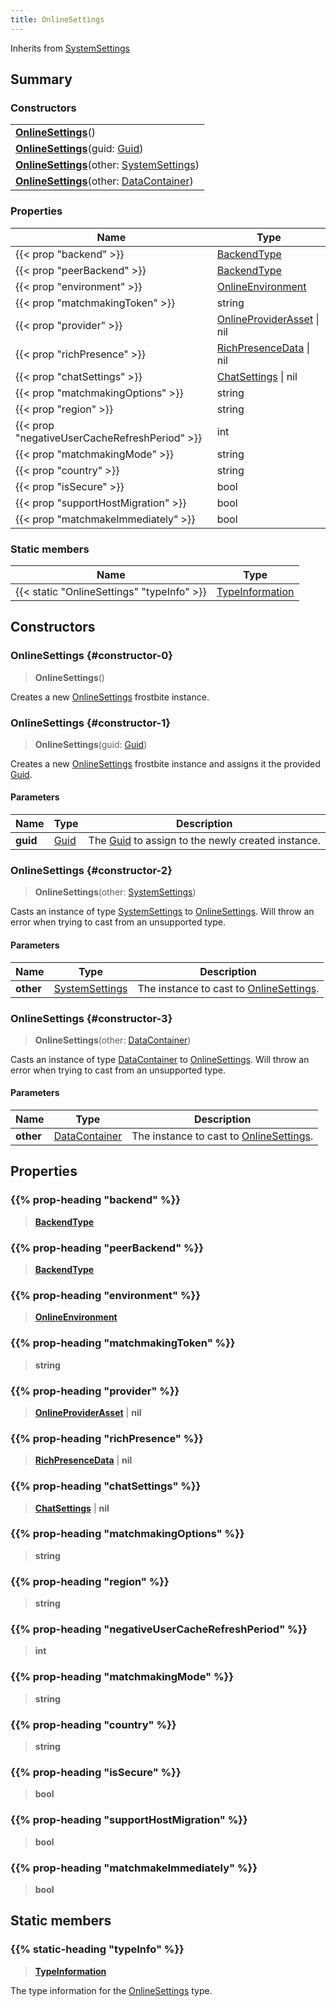 ```yaml
---
title: OnlineSettings
---
```


Inherits from [SystemSettings](/vext/ref/fb/systemsettings)

## Summary

### Constructors

|  |
| --- |
| **[OnlineSettings](#constructor-0)**() |
| **[OnlineSettings](#constructor-1)**(guid: [Guid](/vext/ref/shared/type/guid)) |
| **[OnlineSettings](#constructor-2)**(other: [SystemSettings](/vext/ref/fb/systemsettings)) |
| **[OnlineSettings](#constructor-3)**(other: [DataContainer](/vext/ref/shared/type/datacontainer)) |

### Properties

| Name | Type |
| ---- | ---- |
| {{< prop "backend" >}} | [BackendType](/vext/ref/fb/backendtype) |
| {{< prop "peerBackend" >}} | [BackendType](/vext/ref/fb/backendtype) |
| {{< prop "environment" >}} | [OnlineEnvironment](/vext/ref/fb/onlineenvironment) |
| {{< prop "matchmakingToken" >}} | string |
| {{< prop "provider" >}} | [OnlineProviderAsset](/vext/ref/fb/onlineproviderasset) \| nil |
| {{< prop "richPresence" >}} | [RichPresenceData](/vext/ref/fb/richpresencedata) \| nil |
| {{< prop "chatSettings" >}} | [ChatSettings](/vext/ref/fb/chatsettings) \| nil |
| {{< prop "matchmakingOptions" >}} | string |
| {{< prop "region" >}} | string |
| {{< prop "negativeUserCacheRefreshPeriod" >}} | int |
| {{< prop "matchmakingMode" >}} | string |
| {{< prop "country" >}} | string |
| {{< prop "isSecure" >}} | bool |
| {{< prop "supportHostMigration" >}} | bool |
| {{< prop "matchmakeImmediately" >}} | bool |

### Static members

| Name | Type |
| ---- | ---- |
| {{< static "OnlineSettings" "typeInfo" >}} | [TypeInformation](/vext/ref/shared/type/typeinformation) |

## Constructors

### OnlineSettings {#constructor-0}

> **OnlineSettings**()

Creates a new [OnlineSettings](/vext/ref/fb/onlinesettings) frostbite instance.

### OnlineSettings {#constructor-1}

> **OnlineSettings**(guid: [Guid](/vext/ref/shared/type/guid))

Creates a new [OnlineSettings](/vext/ref/fb/onlinesettings) frostbite instance and assigns it the provided [Guid](/vext/ref/shared/type/guid).

#### Parameters

| Name | Type | Description |
| ---- | ---- | ----------- |
| **guid** | [Guid](/vext/ref/shared/type/guid) | The [Guid](/vext/ref/shared/type/guid) to assign to the newly created instance. |

### OnlineSettings {#constructor-2}

> **OnlineSettings**(other: [SystemSettings](/vext/ref/fb/systemsettings))

Casts an instance of type [SystemSettings](/vext/ref/fb/systemsettings) to [OnlineSettings](/vext/ref/fb/onlinesettings). Will throw an error when trying to cast from an unsupported type.

#### Parameters

| Name | Type | Description |
| ---- | ---- | ----------- |
| **other** | [SystemSettings](/vext/ref/fb/systemsettings) | The instance to cast to [OnlineSettings](/vext/ref/fb/onlinesettings). |

### OnlineSettings {#constructor-3}

> **OnlineSettings**(other: [DataContainer](/vext/ref/shared/type/datacontainer))

Casts an instance of type [DataContainer](/vext/ref/shared/type/datacontainer) to [OnlineSettings](/vext/ref/fb/onlinesettings). Will throw an error when trying to cast from an unsupported type.

#### Parameters

| Name | Type | Description |
| ---- | ---- | ----------- |
| **other** | [DataContainer](/vext/ref/shared/type/datacontainer) | The instance to cast to [OnlineSettings](/vext/ref/fb/onlinesettings). |

## Properties

### {{% prop-heading "backend" %}}

> **[BackendType](/vext/ref/fb/backendtype)**

### {{% prop-heading "peerBackend" %}}

> **[BackendType](/vext/ref/fb/backendtype)**

### {{% prop-heading "environment" %}}

> **[OnlineEnvironment](/vext/ref/fb/onlineenvironment)**

### {{% prop-heading "matchmakingToken" %}}

> **string**

### {{% prop-heading "provider" %}}

> **[OnlineProviderAsset](/vext/ref/fb/onlineproviderasset)** \| **nil**

### {{% prop-heading "richPresence" %}}

> **[RichPresenceData](/vext/ref/fb/richpresencedata)** \| **nil**

### {{% prop-heading "chatSettings" %}}

> **[ChatSettings](/vext/ref/fb/chatsettings)** \| **nil**

### {{% prop-heading "matchmakingOptions" %}}

> **string**

### {{% prop-heading "region" %}}

> **string**

### {{% prop-heading "negativeUserCacheRefreshPeriod" %}}

> **int**

### {{% prop-heading "matchmakingMode" %}}

> **string**

### {{% prop-heading "country" %}}

> **string**

### {{% prop-heading "isSecure" %}}

> **bool**

### {{% prop-heading "supportHostMigration" %}}

> **bool**

### {{% prop-heading "matchmakeImmediately" %}}

> **bool**

## Static members

### {{% static-heading "typeInfo" %}}

> **[TypeInformation](/vext/ref/shared/type/typeinformation)**

The type information for the [OnlineSettings](/vext/ref/fb/onlinesettings) type.

